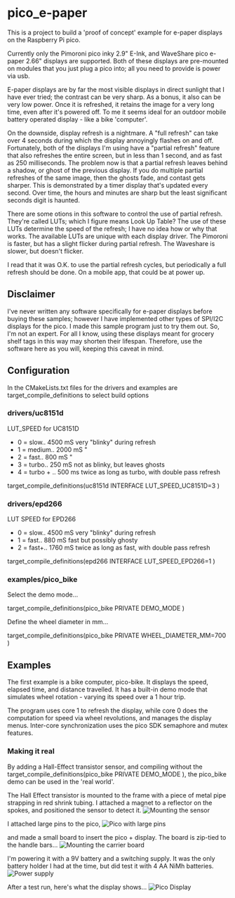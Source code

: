 # pico_e-paper
This is a project to build a 'proof of concept' example for e-paper displays on the Raspberry Pi pico.

Currently only the Pimoroni pico inky 2.9" E-Ink, and WaveShare pico e-paper 2.66" displays are supported.
Both of these displays are pre-mounted on modules that you just plug a pico into; all you need to provide is power via usb.

E-paper displays are by far the most visible displays in direct sunlight that I have ever tried; the contrast can be very sharp. As a bonus, it also can be very low power. Once it is refreshed, it retains the image for a very long time, even after it's powered off. To me it seems ideal for an outdoor mobile battery operated display - like a bike 'computer'. 

On the downside, display refresh is a nightmare. A "full refresh" can take over 4 seconds during which the display annoyingly flashes on and off. Fortunately, both of the displays I'm using have a "partial refresh" feature that also refreshes the entire screen, but in less than 1 second, and as fast as 250 milliseconds. The problem now is that a partial refresh leaves behind a shadow, or ghost of the previous display. If you do multiple partial refreshes of the same image, then the ghosts fade, and contast gets sharper. This is demonstrated by a timer display that's updated every second. Over time, the hours and minutes are sharp but the least significant seconds digit is haunted.

There are some otions in this software to control the use of partial refresh. They're called LUTs; which I figure means Look Up Table? The use of these LUTs determine the speed of the refresh; I have no idea how or why that works. The available LUTs are unique with each display driver. The Pimoroni is faster, but has a slight flicker during partial refresh. The Waveshare is slower, but doesn't flicker.

I read that it was O.K. to use the partial refresh cycles, but periodically a full refresh should be done. On a mobile app, that could be at power up.

## Disclaimer
I've never written any software specifically for e-paper displays before buying these samples; however I have implemented other types of SPI/I2C displays for the pico. I made this sample program just to try them out. So, I'm not an expert. For all I know, using these displays meant for grocery shelf tags in this way may shorten their lifespan. Therefore, use the software here as you will, keeping this caveat in mind.


## Configuration
In the CMakeLists.txt files for the drivers and examples are target_compile_definitions to select build options

### drivers/uc8151d
LUT_SPEED for UC8151D
- 0 = slow..		4500 mS   very "blinky" during refresh
- 1 = medium..	    2000 mS		"
- 2 = fast..	 	800 mS		"
- 3 = turbo..	    250 mS   not as blinky, but leaves ghosts
- 4 = turbo + ..	500 ms	 twice as long as turbo, with double pass refresh

target_compile_definitions(uc8151d INTERFACE LUT_SPEED_UC8151D=3 )

### drivers/epd266
 LUT SPEED for EPD266
- 0 = slow..		4500 mS   very "blinky" during refresh
- 1 = fast..		 880 mS	  fast but possibly ghosty	
- 2 = fast+..		1760 mS	  twice as long as fast, with double pass refresh

target_compile_definitions(epd266 INTERFACE LUT_SPEED_EPD266=1 )

### examples/pico_bike
Select the demo mode...

target_compile_definitions(pico_bike PRIVATE DEMO_MODE )

Define the wheel diameter in mm...

target_compile_definitions(pico_bike PRIVATE WHEEL_DIAMETER_MM=700 )

## Examples
The first example is a bike computer, pico-bike. It displays the speed, elapsed time, and distance travelled.
It has a built-in demo mode that simulates wheel rotation - varying its speed over a 1 hour trip.

The program uses core 1 to refresh the display, while core 0 does the computation for speed via wheel revolutions, and manages the display menus. Inter-core synchronization uses the pico SDK semaphore and mutex features.

### Making it real 
By adding a Hall-Effect transistor sensor, and compiling without the target_compile_definitions(pico_bike PRIVATE DEMO_MODE ), the pico_bike demo can be used in the 'real world'.  

The Hall Effect transistor is mounted to the frame with a piece of metal pipe strapping in red shrink tubing. I attached a magnet to a reflector on the spokes, and positioned the sensor to detect it.
![Mounting the sensor](/assets/images/HallEffectSensor.jpg)

I attached large pins to the pico, 
![Pico with large pins](/assets/images/PicoPins.jpg)

and made a small board to insert the pico + display. The board is zip-tied to the handle bars...
![Mounting the carrier board](/assets/images/CarrierBoard.jpg)

I'm powering it with a 9V battery and a switching supply. It was the only battery holder I had at the time, but did test it with 4 AA NiMh batteries.
![Power supply](/assets/images/PowerSupply.jpg)

After a test run, here's what the display shows...
![Pico Display](/assets/images/PicoDisplay.jpg)



